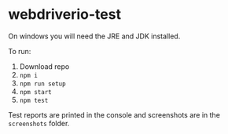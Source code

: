 # webdriverio-test

On windows you will need the JRE and JDK installed.

To run:

1. Download repo
2. `npm i`
3. `npm run setup`
4. `npm start`
5. `npm test`

Test reports are printed in the console and screenshots are in the `screenshots` folder.
